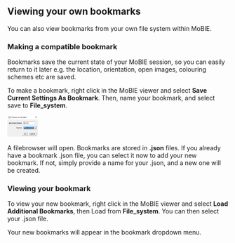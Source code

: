 ## Viewing your own bookmarks

You can also view bookmarks from your own file system within MoBIE.

### Making a compatible bookmark

Bookmarks save the current state of your MoBIE session, so you can easily return to it later e.g.
the location, orientation, open images, colouring schemes etc are saved. 

To make a bookmark, right click in the MoBIE viewer and select **Save Current Settings As Bookmark**.
Then, name your bookmark, and select save to **File_system**. 

<img width="70" alt="image" src="./tutorial_images/saveBookmark.png"> 

A filebrowser will open. Bookmarks are stored in **.json** files. If you already have a bookmark .json file, 
you can select it now to add your new bookmark. If not, simply provide a name for your .json, and 
a new one will be created.

### Viewing your bookmark

To view your new bookmark, right click in the MoBIE viewer and select **Load Additional Bookmarks**,
then Load from **File_system**. You can then select your .json file.

Your new bookmarks will appear in the bookmark dropdown menu.


